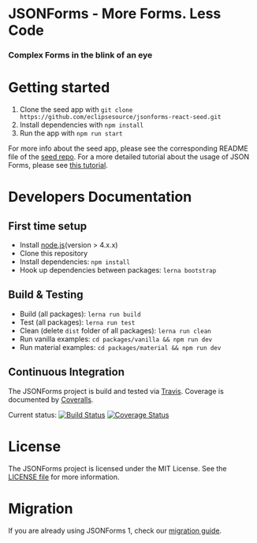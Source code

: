 # JSONForms - More Forms. Less Code
### Complex Forms in the blink of an eye

# Getting started
1. Clone the seed app with `git clone https://github.com/eclipsesource/jsonforms-react-seed.git`
2. Install dependencies with `npm install`
3. Run the app with `npm run start`

For more info about the seed app, please see the corresponding README file of the [seed repo](https://github.com/eclipsesource/jsonforms-react-seed).
For a more detailed tutorial about the usage of JSON Forms, please see [this tutorial](http://jsonforms.io/docs/tutorial).

# Developers Documentation

## First time setup
* Install [node.js](https://nodejs.org/)(version > 4.x.x)
* Clone this repository
* Install dependencies: `npm install`
* Hook up dependencies between packages: `lerna bootstrap`

## Build & Testing
* Build (all packages): `lerna run build`
* Test (all packages): `lerna run test`
* Clean (delete `dist` folder of all packages): `lerna run clean`
* Run vanilla examples: `cd packages/vanilla && npm run dev`
* Run material examples: `cd packages/material && npm run dev`

## Continuous Integration
The JSONForms project is build and tested via [Travis](https://travis-ci.org/). Coverage is documented by [Coveralls](https://coveralls.io).

Current status: [![Build Status](https://travis-ci.org/eclipsesource/jsonforms.svg?branch=master)](https://travis-ci.org/eclipsesource/jsonforms) [![Coverage Status](https://coveralls.io/repos/eclipsesource/jsonforms/badge.svg?branch=master&service=github)](https://coveralls.io/github/eclipsesource/jsonforms?branch=master)

# License
The JSONForms project is licensed under the MIT License. See the [LICENSE file](https://github.com/eclipsesource/jsonforms/blob/master/LICENSE) for more information.

# Migration
If you are already using JSONForms 1, check our [migration guide](https://github.com/eclipsesource/jsonforms/blob/master/MIGRATION.md).